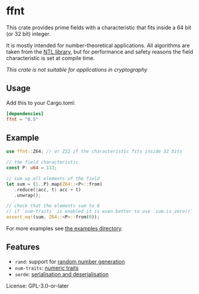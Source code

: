 # ffnt

This crate provides prime fields with a characteristic that fits
inside a 64 bit (or 32 bit) integer.

It is mostly intended for number-theoretical applications. All
algorithms are taken from the [NTL library](https://libntl.org/),
but for performance and safety reasons the field characteristic is
set at compile time.

*This crate is not suitable for applications in cryptography*

## Usage

Add this to your Cargo.toml:

```toml
[dependencies]
ffnt = "0.5"
```

## Example

```rust
use ffnt::Z64; // or Z32 if the characteristic fits inside 32 bits

// the field characteristic
const P: u64 = 113;

// sum up all elements of the field
let sum = (1..P).map(Z64::<P>::from)
   .reduce(|acc, t| acc + t)
   .unwrap();

// check that the elements sum to 0
// if `num-traits` is enabled it is even better to use `sum.is_zero()`
assert_eq!(sum, Z64::<P>::from(0));
```

For more examples see [the examples
directory](https://github.com/a-maier/ffnt/tree/master/examples).

## Features

- `rand`: support for [random number generation](https://crates.io/crates/rand)
- `num-traits`: [numeric traits](https://crates.io/crates/num-traits)
- `serde`: [serialisation and deserialisation](https://crates.io/crates/serde)

License: GPL-3.0-or-later
